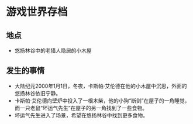 # 游戏世界存档
## 地点
- 悠扬林谷中的老猎人隐居的小木屋
## 发生的事情
- 大陆纪元2000年1月1日，冬夜，卡斯帕·艾伦德在他的小木屋中沉思，外面的悠扬林谷依旧宁静。
- 卡斯帕·艾伦德向壁炉中投入了一根木柴，他的小狗“断剑”在屋子的一角睡觉，而一只老鼠“坏运气先生”在屋子的另一角找到了一些食物。
- 坏运气先生进入了场景，希望在悠扬林谷中找到更多食物。